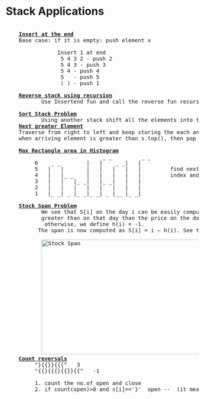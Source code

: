 # Stack Applications
  <pre> 
    <b><a href="https://github.com/teja963/DSA_All_Models/blob/master/Stack/10.%20Insert%20at%20end%20of%20stack.cpp">Insert at the end</a></b>                                                                          
    Base case: if it is empty: push element x
               
                Insert 1 at end
                 5 4 3 2 - push 2
                 5 4 3 - push 3
                 5 4 - push 4
                 5   - push 5
                 ( ) - push 1
           
    <b><a href="https://github.com/teja963/DSA_All_Models/blob/master/Stack/11.%20Reverse%20stack%20using%20recursion.cpp">Reverse stack using recursion</a></b>
           Use Insertend fun and call the reverse fun recursively
           
    <b><a href="https://github.com/teja963/DSA_All_Models/blob/master/Stack/12.%20Sort%20stack.cpp">Sort Stack Problem</a></b>
           Using another stack shift all the elements into that in decreasing order in O(n)
    <b><a href="https://github.com/teja963/DSA_All_Models/blob/master/stack/8.%20Next%20greater%20element.cpp">Next greater Element</a></b>
    Traverse from right to left and keep storing the each and every elements in the stack
    when arriving element is greater than s.top(), then pop all the elements untill that condition
          
    <b><a href="https://github.com/teja963/DSA_All_Models/blob/master/Stack/13.%20Max%20rectangle%20in%20histogram.cpp">Max Rectangle area in Histogram</a></b>
                              _ _         _ _
	     6    _ _        |   |    _ _|   |
	     5   |   |       |   |   |   |   |         find next greater element in left,rgt with base(s.empty) as corner elements 
	     4   |   |_ _    |   |   |   |   |         index and area = max(area, (r[i]-l[i]+1)*arr[i]);
	     3   |   |   |_ _|   |_ _|   |   |
	     2   |   |   |   |   |   |   |   | 
	     1   |_ _| _ |_ _|_ _| _ |__ |_ _|
	
    <b><a href="https://github.com/teja963/DSA_All_Models/blob/master/Stack/14.%20Stock%20span.cpp">Stock Span Problem</a></b>
           We see that S[i] on the day i can be easily computed if we know the closest day preceding i, such that the price is
           greater than on that day than the price on the day i. If such a day exists, let’s call it h(i),
            otherwise, we define h(i) = -1. 
          The span is now computed as S[i] = i – h(i). See the following diagram.
          
           <img alt="Stock Span" width="500" height="300" src="https://github.com/teja963/DSA_All_Models/blob/master/Stack/images/stock.png">
    <b><a href="https://github.com/teja963/DSA_All_Models/blob/master/Stack/16.%20count%20reversals.cpp">Count reversals</a></b>
         "}{{}}{{{"   3
         "{{}{{{}{{}}{{"   -1

         1. count the no.of open and close
         2. if count(open)>0 and s[i]=='}'  open --  (it means balanced for that open)          
    </pre>
